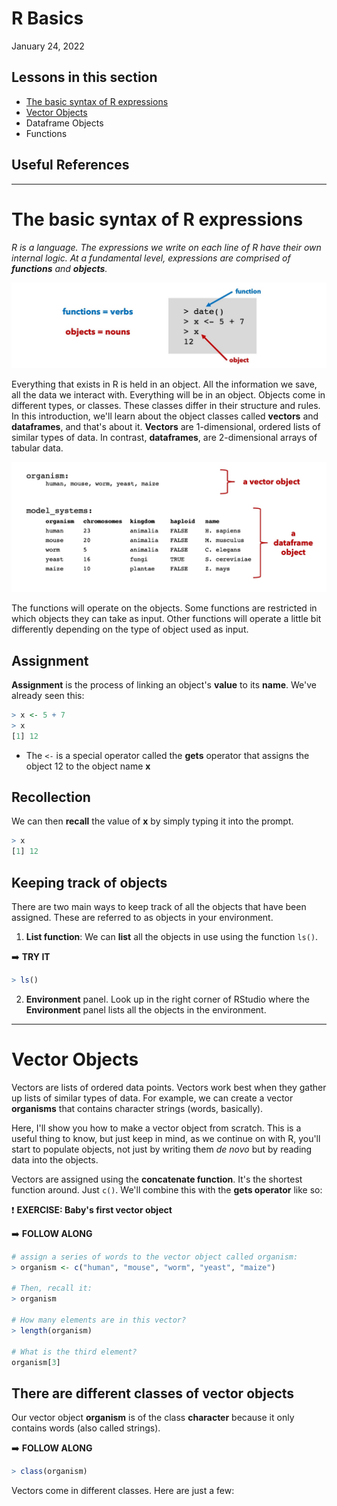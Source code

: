 # R Basics
January 24, 2022

## Lessons in this section
  * [The basic syntax of R expressions](#the-basic-syntax-of-r-expressions)
  * [Vector Objects](#vector-objects)
  * Dataframe Objects
  * Functions

## Useful References

-----

# The basic syntax of R expressions

_R is a language. The expressions we write on each line of R have their own internal logic. At a fundamental level, expressions are comprised of **functions** and **objects**._

<img src="webContent/WebContent_Powerpoint_functions_objects.jpg" width="600">

Everything that exists in R is held in an object. All the information we save, all the data we interact with. Everything will be in an object. Objects come in different types, or classes. These classes differ in their structure and rules. In this introduction, we'll learn about the object classes called **vectors** and **dataframes**, and that's about it. **Vectors** are 1-dimensional, ordered lists of similar types of data. In contrast, **dataframes**, are 2-dimensional arrays of tabular data.

<img src="webContent/WebContent_Powerpoint_objects.jpg" width="900">

The functions will operate on the objects. Some functions are restricted in which objects they can take as input. Other functions will operate a little bit differently depending on the type of object used as input.

## Assignment

**Assignment** is the process of linking an object's **value** to its **name**. We've already seen this:

```r
> x <- 5 + 7
> x
[1] 12
```

  * The `<-` is a special operator called the **gets** operator that assigns the object 12 to the object name **x**

## Recollection

We can then **recall** the value of **x** by simply typing it into the prompt. 

```r
> x
[1] 12
```

## Keeping track of objects

There are two main ways to keep track of all the objects that have been assigned. These are referred to as objects in your environment. 

 1. **List function**: We can **list** all the objects in use using the function `ls()`. 

:arrow_right: **TRY IT**

```r
> ls()
```

  2. **Environment** panel. Look up in the right corner of RStudio where the **Environment** panel lists all the objects in the environment.


-----

# Vector Objects

Vectors are lists of ordered data points. Vectors work best when they gather up lists of similar types of data. For example, we can create a vector **organisms** that contains character strings (words, basically). 

Here, I'll show you how to make a vector object from scratch. This is a useful thing to know, but just keep in mind, as we continue on with R, you'll start to populate objects, not just by writing them _de novo_ but by reading data into the objects. 

Vectors are assigned using the **concatenate function**. It's the shortest function around. Just `c()`. We'll combine this with the **gets operator** like so:

❗ **EXERCISE: Baby's first vector object**

➡️ **FOLLOW ALONG**

```r
# assign a series of words to the vector object called organism:
> organism <- c("human", "mouse", "worm", "yeast", "maize")

# Then, recall it:
> organism

# How many elements are in this vector?
> length(organism)

# What is the third element?
organism[3]
```
## There are different classes of vector objects

Our vector object **organism** is of the class **character** because it only contains words (also called strings). 

➡️ **FOLLOW ALONG**

```r
> class(organism)
```

Vectors come in different classes. Here are just a few:


